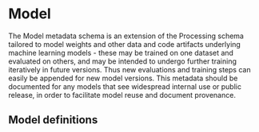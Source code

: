 # Model

The Model metadata schema is an extension of the Processing schema tailored to model weights and other data and code artifacts underlying machine learning models - these may be trained on one dataset and evaluated on others, and may be intended to undergo further training iteratively in future versions. 
Thus new evaluations and training steps can easily be appended for new model versions. This metadata should be documented for any models that see widespread internal use or public release, in order to facilitate model reuse and document provenance.

## Model definitions
